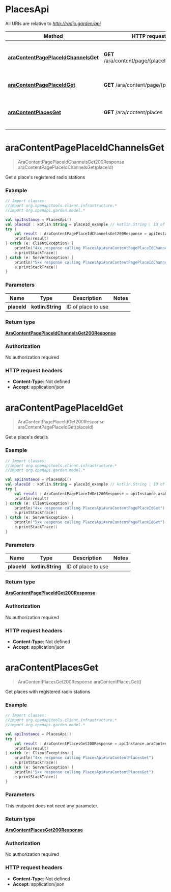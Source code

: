 # PlacesApi

All URIs are relative to *http://radio.garden/api*

Method | HTTP request | Description
------------- | ------------- | -------------
[**araContentPagePlaceIdChannelsGet**](PlacesApi.md#araContentPagePlaceIdChannelsGet) | **GET** /ara/content/page/{placeId}/channels | Get a place&#39;s registered radio stations
[**araContentPagePlaceIdGet**](PlacesApi.md#araContentPagePlaceIdGet) | **GET** /ara/content/page/{placeId} | Get a place&#39;s details
[**araContentPlacesGet**](PlacesApi.md#araContentPlacesGet) | **GET** /ara/content/places | Get places with registered radio stations


<a id="araContentPagePlaceIdChannelsGet"></a>
# **araContentPagePlaceIdChannelsGet**
> AraContentPagePlaceIdChannelsGet200Response araContentPagePlaceIdChannelsGet(placeId)

Get a place&#39;s registered radio stations

### Example
```kotlin
// Import classes:
//import org.openapitools.client.infrastructure.*
//import org.openapi.garden.model.*

val apiInstance = PlacesApi()
val placeId : kotlin.String = placeId_example // kotlin.String | ID of place to use
try {
    val result : AraContentPagePlaceIdChannelsGet200Response = apiInstance.araContentPagePlaceIdChannelsGet(placeId)
    println(result)
} catch (e: ClientException) {
    println("4xx response calling PlacesApi#araContentPagePlaceIdChannelsGet")
    e.printStackTrace()
} catch (e: ServerException) {
    println("5xx response calling PlacesApi#araContentPagePlaceIdChannelsGet")
    e.printStackTrace()
}
```

### Parameters

Name | Type | Description  | Notes
------------- | ------------- | ------------- | -------------
 **placeId** | **kotlin.String**| ID of place to use |

### Return type

[**AraContentPagePlaceIdChannelsGet200Response**](AraContentPagePlaceIdChannelsGet200Response.md)

### Authorization

No authorization required

### HTTP request headers

 - **Content-Type**: Not defined
 - **Accept**: application/json

<a id="araContentPagePlaceIdGet"></a>
# **araContentPagePlaceIdGet**
> AraContentPagePlaceIdGet200Response araContentPagePlaceIdGet(placeId)

Get a place&#39;s details

### Example
```kotlin
// Import classes:
//import org.openapitools.client.infrastructure.*
//import org.openapi.garden.model.*

val apiInstance = PlacesApi()
val placeId : kotlin.String = placeId_example // kotlin.String | ID of place to use
try {
    val result : AraContentPagePlaceIdGet200Response = apiInstance.araContentPagePlaceIdGet(placeId)
    println(result)
} catch (e: ClientException) {
    println("4xx response calling PlacesApi#araContentPagePlaceIdGet")
    e.printStackTrace()
} catch (e: ServerException) {
    println("5xx response calling PlacesApi#araContentPagePlaceIdGet")
    e.printStackTrace()
}
```

### Parameters

Name | Type | Description  | Notes
------------- | ------------- | ------------- | -------------
 **placeId** | **kotlin.String**| ID of place to use |

### Return type

[**AraContentPagePlaceIdGet200Response**](AraContentPagePlaceIdGet200Response.md)

### Authorization

No authorization required

### HTTP request headers

 - **Content-Type**: Not defined
 - **Accept**: application/json

<a id="araContentPlacesGet"></a>
# **araContentPlacesGet**
> AraContentPlacesGet200Response araContentPlacesGet()

Get places with registered radio stations

### Example
```kotlin
// Import classes:
//import org.openapitools.client.infrastructure.*
//import org.openapi.garden.model.*

val apiInstance = PlacesApi()
try {
    val result : AraContentPlacesGet200Response = apiInstance.araContentPlacesGet()
    println(result)
} catch (e: ClientException) {
    println("4xx response calling PlacesApi#araContentPlacesGet")
    e.printStackTrace()
} catch (e: ServerException) {
    println("5xx response calling PlacesApi#araContentPlacesGet")
    e.printStackTrace()
}
```

### Parameters
This endpoint does not need any parameter.

### Return type

[**AraContentPlacesGet200Response**](AraContentPlacesGet200Response.md)

### Authorization

No authorization required

### HTTP request headers

 - **Content-Type**: Not defined
 - **Accept**: application/json

